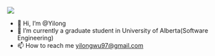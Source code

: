 
![](https://img.shields.io/badge/-GET%20STARTED-red?style=for-the-badge)

- 👋 Hi, I’m @Yilong
- 🌱 I’m currently a graduate student in University of Alberta(Software Engineering)
- 📫 How to reach me yilongwu97@gmail.com

<!---
ALWYNWU/ALWYNWU is a ✨ special ✨ repository because its `README.md` (this file) appears on your GitHub profile.
You can click the Preview link to take a look at your changes.
--->
